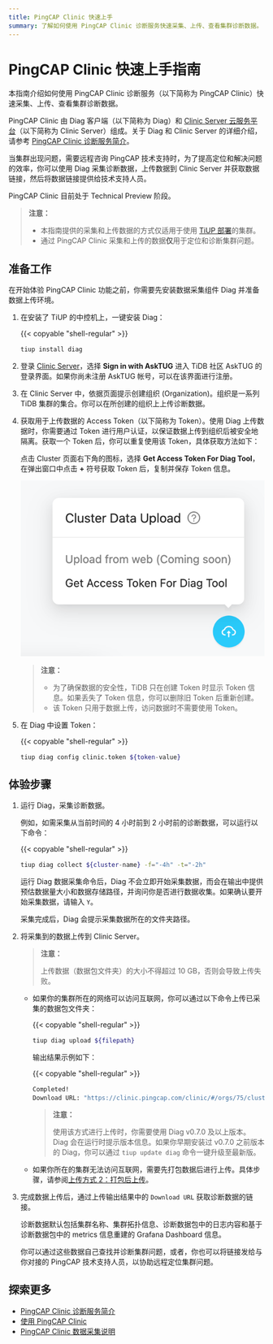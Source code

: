 ```yaml
---
title: PingCAP Clinic 快速上手
summary: 了解如何使用 PingCAP Clinic 诊断服务快速采集、上传、查看集群诊断数据。
---
```


# PingCAP Clinic 快速上手指南

本指南介绍如何使用 PingCAP Clinic 诊断服务（以下简称为 PingCAP Clinic）快速采集、上传、查看集群诊断数据。

PingCAP Clinic 由 Diag 客户端（以下简称为 Diag）和 [Clinic Server 云服务平台](https://clinic.pingcap.com.cn)（以下简称为 Clinic Server）组成。关于 Diag 和 Clinic Server 的详细介绍，请参考 [PingCAP Clinic 诊断服务简介](/clinic/clinic-introduction.md)。

当集群出现问题，需要远程咨询 PingCAP 技术支持时，为了提高定位和解决问题的效率，你可以使用 Diag 采集诊断数据，上传数据到 Clinic Server 并获取数据链接，然后将数据链接提供给技术支持人员。

PingCAP Clinic 目前处于 Technical Preview 阶段。

> **注意：**
>
> - 本指南提供的采集和上传数据的方式仅适用于使用 [TiUP 部署](/production-deployment-using-tiup.md)的集群。
> - 通过 PingCAP Clinic 采集和上传的数据**仅**用于定位和诊断集群问题。

## 准备工作

在开始体验 PingCAP Clinic 功能之前，你需要先安装数据采集组件 Diag 并准备数据上传环境。

1. 在安装了 TiUP 的中控机上，一键安装 Diag：

    {{< copyable "shell-regular" >}}

    ```bash
    tiup install diag
    ```

2. 登录 [Clinic Server](https://clinic.pingcap.com.cn)，选择 **Sign in with AskTUG** 进入 TiDB 社区 AskTUG 的登录界面。如果你尚未注册 AskTUG 帐号，可以在该界面进行注册。

3. 在 Clinic Server 中，依据页面提示创建组织 (Organization)。组织是一系列 TiDB 集群的集合。你可以在所创建的组织上上传诊断数据。

4. 获取用于上传数据的 Access Token（以下简称为 Token）。使用 Diag 上传数据时，你需要通过 Token 进行用户认证，以保证数据上传到组织后被安全地隔离。获取一个 Token 后，你可以重复使用该 Token，具体获取方法如下：

    点击 Cluster 页面右下角的图标，选择 **Get Access Token For Diag Tool**，在弹出窗口中点击 **+** 符号获取 Token 后，复制并保存 Token 信息。

    ![Token 示例](/media/clinic-get-token.png)

    > **注意：**
    >
    > - 为了确保数据的安全性，TiDB 只在创建 Token 时显示 Token 信息。如果丢失了 Token 信息，你可以删除旧 Token 后重新创建。
    > - 该 Token 只用于数据上传，访问数据时不需要使用 Token。

5. 在 Diag 中设置 Token：

    {{< copyable "shell-regular" >}}

    ```bash
    tiup diag config clinic.token ${token-value}
    ```

## 体验步骤

1. 运行 Diag，采集诊断数据。

    例如，如需采集从当前时间的 4 小时前到 2 小时前的诊断数据，可以运行以下命令：

    {{< copyable "shell-regular" >}}

    ```bash
    tiup diag collect ${cluster-name} -f="-4h" -t="-2h"
    ```

    运行 Diag 数据采集命令后，Diag 不会立即开始采集数据，而会在输出中提供预估数据量大小和数据存储路径，并询问你是否进行数据收集。如果确认要开始采集数据，请输入 `Y`。

    采集完成后，Diag 会提示采集数据所在的文件夹路径。

2. 将采集到的数据上传到 Clinic Server。

    > **注意：**
    >
    > 上传数据（数据包文件夹）的大小不得超过 10 GB，否则会导致上传失败。

    - 如果你的集群所在的网络可以访问互联网，你可以通过以下命令上传已采集的数据包文件夹：

        {{< copyable "shell-regular" >}}

        ```bash
        tiup diag upload ${filepath}
        ```

        输出结果示例如下：

        {{< copyable "shell-regular" >}}

        ```bash
        Completed!
        Download URL: "https://clinic.pingcap.com/clinic/#/orgs/75/clusters/7055188676317281573 "
        ```

        > **注意：**
        >
        > 使用该方式进行上传时，你需要使用 Diag v0.7.0 及以上版本。Diag 会在运行时提示版本信息。如果你早期安装过 v0.7.0 之前版本的 Diag，你可以通过 `tiup update diag` 命令一键升级至最新版。

    - 如果你所在的集群无法访问互联网，需要先打包数据后进行上传。具体步骤，请参阅[上传方式 2：打包后上传](/clinic/clinic-user-guide-for-tiup.md#方式-2打包后上传)。

3. 完成数据上传后，通过上传输出结果中的 `Download URL` 获取诊断数据的链接。

    诊断数据默认包括集群名称、集群拓扑信息、诊断数据包中的日志内容和基于诊断数据包中的 metrics 信息重建的 Grafana Dashboard 信息。

    你可以通过这些数据自己查找并诊断集群问题，或者，你也可以将链接发给与你对接的 PingCAP 技术支持人员，以协助远程定位集群问题。

## 探索更多

- [PingCAP Clinic 诊断服务简介](/clinic/clinic-introduction.md)
- [使用 PingCAP Clinic](/clinic/clinic-user-guide-for-tiup.md)
- [PingCAP Clinic 数据采集说明](/clinic/clinic-data-instruction-for-tiup.md)